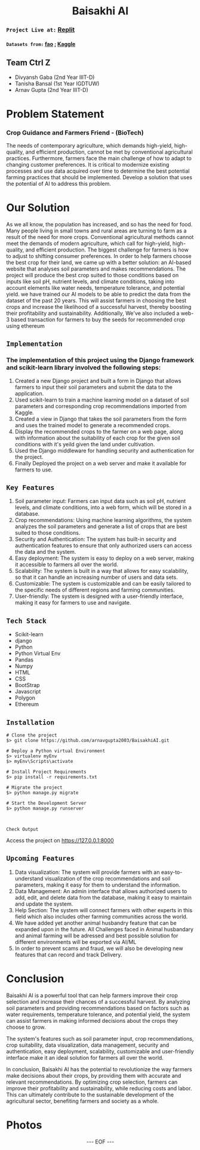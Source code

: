 
<H1 align = "center"> Baisakhi AI </H1>

### `Project Live at:`  [Replit](https://baisakhiai.arnagupta.repl.co/)
#### `Datasets from:`  [fao](http://www.fao.org/statistics/databases/en/) ; [Kaggle](https://www.kaggle.com/)

## Team Ctrl Z
<ul>
  <li>
    Divyansh Gaba (2nd Year IIIT-D)
    </l1>
    <li>
    Tanisha Bansal (1st Year IGDTUW)
    </l1>
    <li>
    Arnav Gupta (2nd Year IIIT-D)
    </l1>
    </ul>
    
    
# Problem Statement
<p>
  <h3>Crop Guidance and Farmers Friend - (BioTech)</h3>
  The needs of contemporary agriculture, which demands high-yield, high-quality, and efficient production, cannot be met by conventional agricultural practices. Furthermore, farmers face the main challenge of how to adapt to changing customer preferences. It is critical to modernize existing processes and use data acquired over time to determine the best potential farming practices that should be implemented. Develop a solution that uses the potential of AI to address this problem.</p> 
  
# Our Solution
<p>
As we all know, the population has increased, and so has the need for food. Many people living in small towns and rural areas are turning to farm as a result of the need for more crops. Conventional agricultural methods cannot meet the demands of modern agriculture, which call for high-yield, high-quality, and efficient production. The biggest challenge for farmers is how to adjust to shifting consumer preferences. In order to help farmers choose the best crop for their land, we came up with a better solution: an AI-based website that analyses soil parameters and makes recommendations. The project will produce the  best crop suited to those conditions based on inputs like soil pH, nutrient levels, and climate conditions, taking into account elements like water needs, temperature tolerance, and potential yield. we have trained our AI models to be able to predict the data from the dataset of the past 20 years. This will assist farmers in choosing the best crops and increase the likelihood of a successful harvest, thereby boosting their profitability and sustainability. 
Additionally, We've also included a web-3 based transaction for farmers to buy the seeds for recommended crop using ethereum

</p>

## `Implementation`

### The implementation of this project using the Django framework and scikit-learn library involved the following steps:
<ol>
  <li>Created a new Django project and built a form in Django that allows farmers to input their soil parameters and submit the data to the application.</li>
  <li>Used scikit-learn to train a machine learning model on a dataset of soil parameters and corresponding crop recommendations imported from Kaggle.</li>
  <li>Created a view in Django that takes the soil parameters from the form and uses the trained model to generate a recommended crops.</li>
  <li>Display the recommended crops to the farmer on a web page, along with information about the suitability of each crop for the given soil conditions with it's yeild given the land under cultivation.</li>
  <li>Used the Django middleware for handling security and authentication for the project.</li>
  <li>Finally Deployed the project on a web server and make it available for farmers to use.</li>
</ol>

## `Key Features`
<ol>
  <li>Soil parameter input: Farmers can input data such as soil pH, nutrient levels, and climate conditions, into a web form, which will be stored in a database.</li>
  <li>Crop recommendations: Using machine learning algorithms, the system analyzes the soil parameters and generate a list of crops that are best suited to those conditions.</li>
  <li>Security and Authentication: The system has built-in security and authentication features to ensure that only authorized users can access the data and the system.</li>
  <li>Easy deployment: The system is easy to deploy on a web server, making it accessible to farmers all over the world.</li>
  <li>Scalability: The system is built in a way that allows for easy scalability, so that it can handle an increasing number of users and data sets.</li>
  <li>Customizable: The system is customizable and can be easily tailored to the specific needs of different regions and farming communities.</li>
  <li>User-friendly: The system is designed with a user-friendly interface, making it easy for farmers to use and navigate.</li>

</ol> 


## `Tech Stack`
<ul>
  <li>Scikit-learn</li>
  <li>django</li>
  <li>Python</li>
  <li>Python Virtual Env</li>
  <li>Pandas</li>
  <li>Numpy</li>
  <li>HTML</li>
  <li>CSS</li>
  <li>BootStrap</li>
  <li>Javascript</li>
  <li>Polygon</li>
  <li>Ethereum</li>
  
  
</ul>  


## `Installation`

```console
# Clone the project
$> git clone https://github.com/arnavgupta2003/BaisakhiAI.git

# Deploy a Python virtual Environment
$> virtualenv myEnv
$> myEnv\Scripts\activate

# Install Project Requirements
$> pip install -r requirements.txt

# Migrate the project
$> python manage.py migrate

# Start the Development Server
$> python manage.py runserver
      
      
```

`Check Output`

Access the project on https://127.0.0.1:8000
 

 

## `Upcoming Features`
<ol>
   <li>Data visualization: The system will provide farmers with an easy-to-understand visualization of the crop recommendations and soil parameters, making it easy for them to understand the information.</li>
  <li>Data Management: An admin interface that allows authorized users to add, edit, and delete data from the database, making it easy to maintain and update the system.</li>
  <li>Help Section: The system will connect farmers with other experts in this field which also includes other farming communities across the world.</li>
  <li>
  We have added yet another animal husbandry feature that can be expanded upon in the future. All Challenges faced in Animal husbandary and animal farming will be adressed and best possible solution for different environments will be exported via AI/ML
  </li>
  <li>
  In order to prevent scams and fraud, we will also be developing new features that can record and track Delivery.
  </li>
  
</ol>  

# Conclusion
<p>
  Baisakhi AI is a powerful tool that can help farmers improve their crop selection and increase their chances of a successful harvest. By analyzing soil parameters and providing recommendations based on factors such as water requirements, temperature tolerance, and potential yield, the system can assist farmers in making informed decisions about the crops they choose to grow.

The system's features such as soil parameter input, crop recommendations, crop suitability, data visualization, data management, security and authentication, easy deployment, scalability, customizable and user-friendly interface make it an ideal solution for farmers all over the world.

In conclusion, Baisakhi AI has the potential to revolutionize the way farmers make decisions about their crops, by providing them with accurate and relevant recommendations. By optimizing crop selection, farmers can improve their profitability and sustainability, while reducing costs and labor. This can ultimately contribute to the sustainable development of the agricultural sector, benefiting farmers and society as a whole.
</p>

# Photos



<p align=center> --- EOF --- </p>

